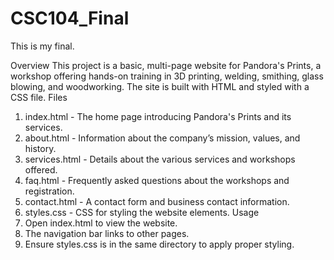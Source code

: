 # CSC104_Final
This is my final.

Overview
This project is a basic, multi-page website for Pandora's Prints, a workshop offering hands-on training in 3D printing, welding, smithing, glass blowing, and woodworking. The site is built with HTML and styled with a CSS file.
Files
1.	index.html - The home page introducing Pandora's Prints and its services.
2.	about.html - Information about the company’s mission, values, and history.
3.	services.html - Details about the various services and workshops offered.
4.	faq.html - Frequently asked questions about the workshops and registration.
5.	contact.html - A contact form and business contact information.
6.	styles.css - CSS for styling the website elements.
Usage
1.	Open index.html to view the website.
2.	The navigation bar links to other pages.
3.	Ensure styles.css is in the same directory to apply proper styling.
